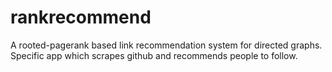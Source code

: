 # rankrecommend
A rooted-pagerank based link recommendation system for directed graphs. Specific app which scrapes github and recommends people to follow. 
